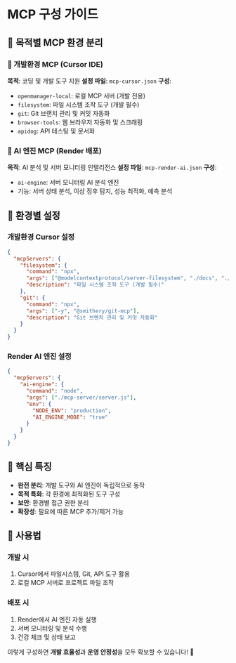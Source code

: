 # MCP 구성 가이드

## 🎯 목적별 MCP 환경 분리

### 📁 개발환경 MCP (Cursor IDE)

**목적**: 코딩 및 개발 도구 지원
**설정 파일**: `mcp-cursor.json`
**구성**:

- `openmanager-local`: 로컬 MCP 서버 (개발 전용)
- `filesystem`: 파일 시스템 조작 도구 (개발 필수)
- `git`: Git 브랜치 관리 및 커밋 자동화
- `browser-tools`: 웹 브라우저 자동화 및 스크래핑
- `apidog`: API 테스팅 및 문서화

### 🚀 AI 엔진 MCP (Render 배포)

**목적**: AI 분석 및 서버 모니터링 인텔리전스
**설정 파일**: `mcp-render-ai.json`
**구성**:

- `ai-engine`: 서버 모니터링 AI 분석 엔진
- 기능: 서버 상태 분석, 이상 징후 탐지, 성능 최적화, 예측 분석

## 🔧 환경별 설정

### 개발환경 Cursor 설정

```json
{
  "mcpServers": {
    "filesystem": {
      "command": "npx",
      "args": ["@modelcontextprotocol/server-filesystem", "./docs", "./src"],
      "description": "파일 시스템 조작 도구 (개발 필수)"
    },
    "git": {
      "command": "npx",
      "args": ["-y", "@smithery/git-mcp"],
      "description": "Git 브랜치 관리 및 커밋 자동화"
    }
  }
}
```

### Render AI 엔진 설정

```json
{
  "mcpServers": {
    "ai-engine": {
      "command": "node",
      "args": ["./mcp-server/server.js"],
      "env": {
        "NODE_ENV": "production",
        "AI_ENGINE_MODE": "true"
      }
    }
  }
}
```

## 🌟 핵심 특징

- **완전 분리**: 개발 도구와 AI 엔진이 독립적으로 동작
- **목적 특화**: 각 환경에 최적화된 도구 구성
- **보안**: 환경별 접근 권한 분리
- **확장성**: 필요에 따른 MCP 추가/제거 가능

## 🚀 사용법

### 개발 시

1. Cursor에서 파일시스템, Git, API 도구 활용
2. 로컬 MCP 서버로 프로젝트 파일 조작

### 배포 시

1. Render에서 AI 엔진 자동 실행
2. 서버 모니터링 및 분석 수행
3. 건강 체크 및 상태 보고

이렇게 구성하면 **개발 효율성**과 **운영 안정성**을 모두 확보할 수 있습니다! 🎉
